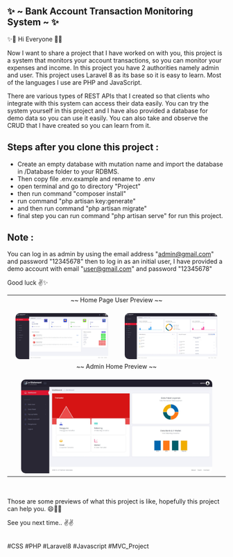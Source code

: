 ✨ ~ Bank Account Transaction Monitoring System ~ ✨
-
✨👋 Hi Everyone 👋✨


Now I want to share a project that I have worked on with you, this project is a system that monitors your account transactions, so you can monitor your expenses and income. In this project you have 2 authorities namely admin and user. This project uses Laravel 8 as its base so it is easy to learn. Most of the languages ​​I use are PHP and JavaScript.

There are various types of REST APIs that I created so that clients who integrate with this system can access their data easily. You can try the system yourself in this project and I have also provided a database for demo data so you can use it easily. You can also take and observe the CRUD that I have created so you can learn from it.

Steps after you clone this project :
-

- Create an empty database with mutation name and import the database in /Database folder to your RDBMS.
- Then copy file .env.example and rename to .env
- open terminal and go to directory "Project"
- then run command "composer install"
- run command "php artisan key:generate"
- and then run command "php artisan migrate"
- final step you can run command "php artisan serve" for run this project.


Note :
-
You can log in as admin by using the email address "admin@gmail.com" and password "12345678" then to log in as an initial user, I have provided a demo account with email "user@gmail.com" and password "12345678"

Good luck ✌✨


<table width="100%" border=0>
    <tr>
        <td align="center" colspan=2>~~ Home Page User Preview ~~</td>
    </tr>
    <tr align="center">
        <td>
             <br>
                <img width="90%" alt="screen shot 2017-08-07 at 12 18 15 pm" src="https://github.com/23fajar23/Bank-Account-Transaction-Monitoring-System_Laravel-8/blob/main/ImgShow/1.jpeg" style="border-radius:10px">
            </br>
        </td>
        <td>
            <br>
                <img width="90%" alt="screen shot 2017-08-07 at 12 18 15 pm" src="https://github.com/23fajar23/Bank-Account-Transaction-Monitoring-System_Laravel-8/blob/main/ImgShow/2.jpeg" style="border-radius:10px">
            </br>
        </td>
    </tr>
    <tr>
        <td align="center" colspan=2>~~ Admin Home Preview ~~</td>
    </tr>
    <tr align="center">
        <td colspan=2>
            <br>
                <img width="90%" alt="screen shot 2017-08-07 at 12 18 15 pm" src="https://github.com/23fajar23/Bank-Account-Transaction-Monitoring-System_Laravel-8/blob/main/ImgShow/3.jpeg" style="border-radius:10px">
            </br>
        </td>
    </tr>
</table>

<br> </br>
Those are some previews of what this project is like, hopefully this project can help you. 😄🙏✨

See you next time.. ✌✌

<br>
#CSS 
#PHP 
#Laravel8 
#Javascript 
#MVC_Project